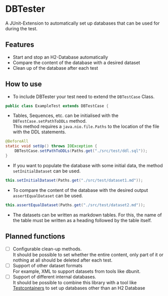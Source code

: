 # DBTester

A JUnit-Extension to automatically set up databases that can be used for during the test. 

## Features
- Start and stop an H2-Database automatically
- Compare the content of the database with a desired dataset
- Clean up of the database after each test

## How to use
- To include DBTester your test need to extend the `DBTestCase` Class.  
```java
public class ExampleTest extends DBTestCase {
````
- Tables, Sequences, etc. can be initialised with the `DBTestCase.setPathToDDLs` method.  
  This method requires a `java.nio.file.Paths` to the location of the file with the DDL statements. 
```java
@BeforeAll
static void setUp() throws IOException {
    DBTestCase.setPathToDDLs(Paths.get("./src/test/ddl.sql"));
}
```
- If you want to populate the database with some initial data, the method `setInitialDataset` can be used.
```java
this.setInitialDataset(Paths.get("./src/test/dataset1.md"));
```
- To compare the content of the database with the desired output `assertEqualDataset` can be used.
```java
this.assertEqualDataset(Paths.get("./src/test/dataset2.md"));
```
- The datasets can be written as markdown tables. For this, the name of the table must be written as a heading followed by the table itself.

## Planned functions
- [ ] Configurable clean-up methods.   
  It should be possible to set whether the entire content, only part of it or nothing at all should be deleted after each test.
- [ ] Support of other dataset formats  
  For example, XML to support datasets from tools like dbunit.
- [ ] Support of different internal databases.  
  It should be possible to combine this library with a tool like [Testcontainers](https://github.com/testcontainers/testcontainers-java) to set up databases other than an H2 Database